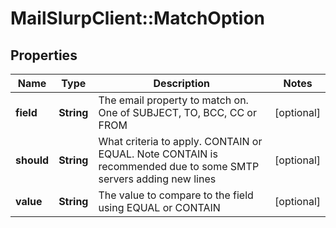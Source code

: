 # MailSlurpClient::MatchOption

## Properties
Name | Type | Description | Notes
------------ | ------------- | ------------- | -------------
**field** | **String** | The email property to match on. One of SUBJECT, TO, BCC, CC or FROM | [optional] 
**should** | **String** | What criteria to apply. CONTAIN or EQUAL. Note CONTAIN is recommended due to some SMTP servers adding new lines | [optional] 
**value** | **String** | The value to compare to the field using EQUAL or CONTAIN | [optional] 


